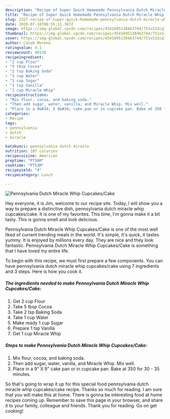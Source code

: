 ```yaml
---
description: "Recipe of Super Quick Homemade Pennsylvania Dutch Miracle Whip Cupcakes/Cake"
title: "Recipe of Super Quick Homemade Pennsylvania Dutch Miracle Whip Cupcakes/Cake"
slug: 2327-recipe-of-super-quick-homemade-pennsylvania-dutch-miracle-whip-cupcakes-cake
date: 2020-07-16T08:55:11.367Z
image: https://img-global.cpcdn.com/recipes/4541695138463744/751x532cq70/pennsylvania-dutch-miracle-whip-cupcakescake-recipe-main-photo.jpg
thumbnail: https://img-global.cpcdn.com/recipes/4541695138463744/751x532cq70/pennsylvania-dutch-miracle-whip-cupcakescake-recipe-main-photo.jpg
cover: https://img-global.cpcdn.com/recipes/4541695138463744/751x532cq70/pennsylvania-dutch-miracle-whip-cupcakescake-recipe-main-photo.jpg
author: Caleb Moreno
ratingvalue: 4.1
reviewcount: 40136
recipeingredient:
- "2 cup Flour"
- "5 tbsp Cocoa"
- "2 tsp Baking Soda"
- "1 cup Water"
- "1 cup Sugar"
- "1 tsp Vanilla"
- "1 cup Miracle Whip"
recipeinstructions:
- "Mix flour, cocoa, and baking soda."
- "Then add sugar, water, vanilla, and Miracle Whip. Mix well."
- "Place in a 9&#34; X 9&#34; cake pan or in cupcake pan. Bake at 350 for 30 - 35 minutes."
categories:
- Recipe
tags:
- pennsylvania
- dutch
- miracle

katakunci: pennsylvania dutch miracle 
nutrition: 107 calories
recipecuisine: American
preptime: "PT36M"
cooktime: "PT53M"
recipeyield: "4"
recipecategory: Lunch

---
```



![Pennsylvania Dutch Miracle Whip Cupcakes/Cake](https://img-global.cpcdn.com/recipes/4541695138463744/751x532cq70/pennsylvania-dutch-miracle-whip-cupcakescake-recipe-main-photo.jpg)

Hey everyone, it is Jim, welcome to our recipe site. Today, I will show you a way to prepare a distinctive dish, pennsylvania dutch miracle whip cupcakes/cake. It is one of my favorites. This time, I'm gonna make it a bit tasty. This is gonna smell and look delicious.



Pennsylvania Dutch Miracle Whip Cupcakes/Cake is one of the most well liked of current trending meals in the world. It's simple, it's quick, it tastes yummy. It is enjoyed by millions every day. They are nice and they look fantastic. Pennsylvania Dutch Miracle Whip Cupcakes/Cake is something that I have loved my entire life.


To begin with this recipe, we must first prepare a few components. You can have pennsylvania dutch miracle whip cupcakes/cake using 7 ingredients and 3 steps. Here is how you cook it.

<!--inarticleads1-->

##### The ingredients needed to make Pennsylvania Dutch Miracle Whip Cupcakes/Cake:

1. Get 2 cup Flour
1. Take 5 tbsp Cocoa
1. Take 2 tsp Baking Soda
1. Take 1 cup Water
1. Make ready 1 cup Sugar
1. Prepare 1 tsp Vanilla
1. Get 1 cup Miracle Whip




<!--inarticleads2-->

##### Steps to make Pennsylvania Dutch Miracle Whip Cupcakes/Cake:

1. Mix flour, cocoa, and baking soda.
1. Then add sugar, water, vanilla, and Miracle Whip. Mix well.
1. Place in a 9&#34; X 9&#34; cake pan or in cupcake pan. Bake at 350 for 30 - 35 minutes.




So that's going to wrap it up for this special food pennsylvania dutch miracle whip cupcakes/cake recipe. Thanks so much for reading. I am sure that you will make this at home. There is gonna be interesting food at home recipes coming up. Remember to save this page in your browser, and share it to your family, colleague and friends. Thank you for reading. Go on get cooking!
